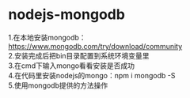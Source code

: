 # nodejs-mongodb  
1.在本地安装mongodb：https://www.mongodb.com/try/download/community  
2.安装完成后把bin目录配置到系统环境变量里   
3.在cmd下输入mongo看看安装是否成功  
4.在代码里安装nodejs的mongo：npm i mongodb -S  
5.使用mongodb提供的方法操作  